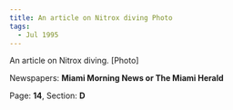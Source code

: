 ```yaml
---  
title: An article on Nitrox diving Photo  
tags:  
  - Jul 1995  
---  
```

  
An article on Nitrox diving. [Photo]  
  
Newspapers: **Miami Morning News or The Miami Herald**  
  
Page: **14**, Section: **D** 
